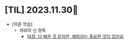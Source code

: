 # [TIL] 2023.11.30📒

* [이론 학습]
  * 자바의 신 정독
    * [14장. 다 배운 것 같지만, 예외라는 중요한 것이 있어요](../JavaStudy/exception.md)
